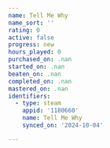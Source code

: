 ```yaml
---
name: Tell Me Why
name_sort: ''
rating: 0
active: false
progress: new
hours_played: 0
purchased_on: .nan
started_on: .nan
beaten_on: .nan
completed_on: .nan
mastered_on: .nan
identifiers:
  - type: steam
    appid: '1180660'
    name: Tell Me Why
    synced_on: '2024-10-04'

---
```

